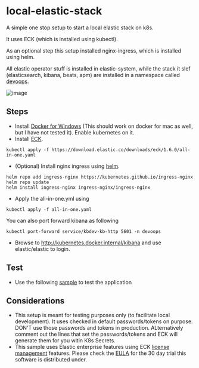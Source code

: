 # local-elastic-stack
A simple one stop setup to start a local elastic stack on k8s. 

It uses ECK (which is installed using kubectl). 

As an optional step this setup installed nginx-ingress, which is installed using helm.

All elastic operator stuff is installed in elastic-system, while the stack it slef (elasticsearch, kibana, beats, apm) are  installed in a namespace called [devoops](https://www.youtube.com/watch?v=Pg3uPXTDFbk).  

![image](https://user-images.githubusercontent.com/72706/120281976-e7e1b800-c2b9-11eb-980f-d4a4c7b6773d.png)


## Steps
- Install [Docker for Windows](https://docs.docker.com/docker-for-windows/install/) (This should work on docker for mac as well, but I have not tested it). Enable kubernetes on it.
- Install [ECK](https://www.elastic.co/guide/en/cloud-on-k8s/current/k8s-deploy-eck.html).

```
kubectl apply -f https://download.elastic.co/downloads/eck/1.6.0/all-in-one.yaml
```

- (Optional) Install nginx ingress using [helm](https://kubernetes.github.io/ingress-nginx/deploy/#using-helm).
```
helm repo add ingress-nginx https://kubernetes.github.io/ingress-nginx
helm repo update
helm install ingress-nginx ingress-nginx/ingress-nginx
```

- Apply the all-in-one.yml using 
```
kubectl apply -f all-in-one.yaml
```

You can also port forward kibana as following

```
kubectl port-forward service/kbdev-kb-http 5601 -n devoops
```

- Browse to http://kubernetes.docker.internal/kibana and use elastic/elastic to login.

## Test
 - Use the following [sample](https://github.com/geoaxis/cachingdemo/releases/tag/step6) to test the application
 
## Considerations 
 - This setup is meant for testing purposes only (to facilitate local development). It uses checked in default passwords/tokens on purpose. DON'T use those passwords and tokens in production. ALternatively comment out the lines that set the passwords/tokens and ECK will generate them for you witin K8s Secrets.
 - This sample uses Elastic enterprise features using ECK [license management](https://www.elastic.co/guide/en/cloud-on-k8s/current/k8s-licensing.html) features. Please check the [EULA](https://www.elastic.co/eula) for the 30 day trial this software is distributed under. 
